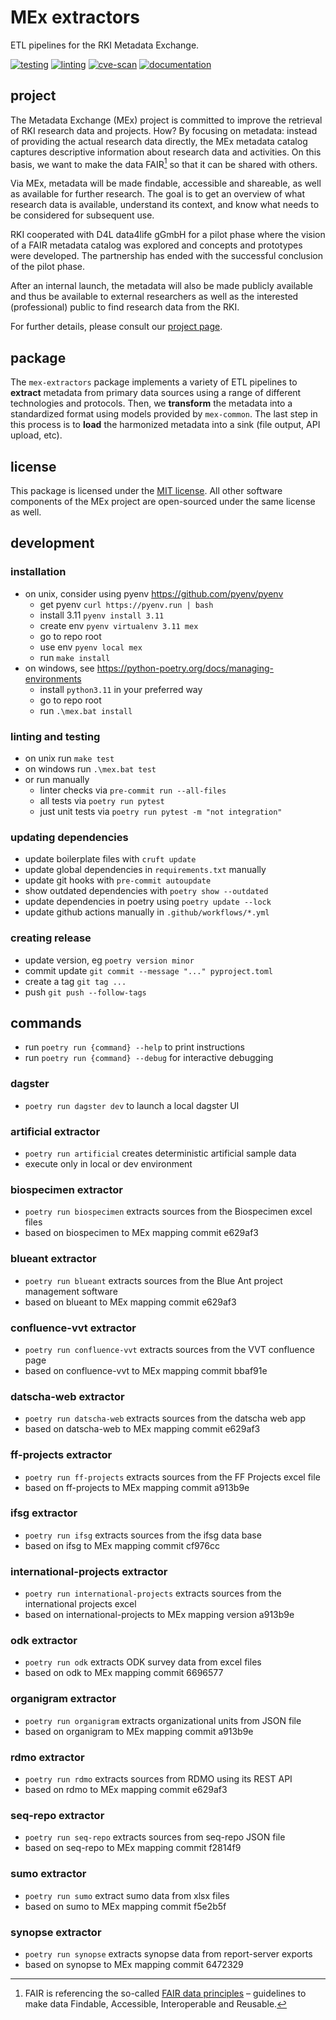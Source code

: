 # MEx extractors

ETL pipelines for the RKI Metadata Exchange.

[![testing](https://github.com/robert-koch-institut/mex-extractors/actions/workflows/testing.yml/badge.svg)](https://github.com/robert-koch-institut/mex-extractors/actions/workflows/testing.yml)
[![linting](https://github.com/robert-koch-institut/mex-extractors/actions/workflows/linting.yml/badge.svg)](https://github.com/robert-koch-institut/mex-extractors/actions/workflows/linting.yml)
[![cve-scan](https://github.com/robert-koch-institut/mex-extractors/actions/workflows/cve-scan.yml/badge.svg)](https://github.com/robert-koch-institut/mex-extractors/actions/workflows/cve-scan.yml)
[![documentation](https://github.com/robert-koch-institut/mex-extractors/actions/workflows/documentation.yml/badge.svg)](https://robert-koch-institut.github.io/mex-extractors)

## project

The Metadata Exchange (MEx) project is committed to improve the retrieval of RKI
research data and projects. How? By focusing on metadata: instead of providing the
actual research data directly, the MEx metadata catalog captures descriptive information
about research data and activities. On this basis, we want to make the data FAIR[^1] so
that it can be shared with others.

Via MEx, metadata will be made findable, accessible and shareable, as well as available
for further research. The goal is to get an overview of what research data is available,
understand its context, and know what needs to be considered for subsequent use.

RKI cooperated with D4L data4life gGmbH for a pilot phase where the vision of a
FAIR metadata catalog was explored and concepts and prototypes were developed.
The partnership has ended with the successful conclusion of the pilot phase.

After an internal launch, the metadata will also be made publicly available and thus be
available to external researchers as well as the interested (professional) public to
find research data from the RKI.

For further details, please consult our
[project page](https://www.rki.de/DE/Content/Forsch/MEx/MEx_node.html).

[^1]: FAIR is referencing the so-called
[FAIR data principles](https://www.go-fair.org/fair-principles/) – guidelines to make
data Findable, Accessible, Interoperable and Reusable.

## package

The `mex-extractors` package implements a variety of ETL pipelines to **extract**
metadata from primary data sources using a range of different technologies and
protocols. Then, we **transform** the metadata into a standardized format using models
provided by `mex-common`. The last step in this process is to **load** the harmonized
metadata into a sink (file output, API upload, etc).

## license

This package is licensed under the [MIT license](/LICENSE). All other software
components of the MEx project are open-sourced under the same license as well.

## development


### installation

- on unix, consider using pyenv https://github.com/pyenv/pyenv
  - get pyenv `curl https://pyenv.run | bash`
  - install 3.11 `pyenv install 3.11`
  - create env `pyenv virtualenv 3.11 mex`
  - go to repo root
  - use env `pyenv local mex`
  - run `make install`
- on windows, see https://python-poetry.org/docs/managing-environments
  - install `python3.11` in your preferred way
  - go to repo root
  - run `.\mex.bat install`

### linting and testing

- on unix run `make test`
- on windows run `.\mex.bat test`
- or run manually
  - linter checks via `pre-commit run --all-files`
  - all tests via `poetry run pytest`
  - just unit tests via `poetry run pytest -m "not integration"`

### updating dependencies

- update boilerplate files with `cruft update`
- update global dependencies in `requirements.txt` manually
- update git hooks with `pre-commit autoupdate`
- show outdated dependencies with `poetry show --outdated`
- update dependencies in poetry using `poetry update --lock`
- update github actions manually in `.github/workflows/*.yml`

### creating release

- update version, eg `poetry version minor`
- commit update `git commit --message "..." pyproject.toml`
- create a tag `git tag ...`
- push `git push --follow-tags`

## commands

- run `poetry run {command} --help` to print instructions
- run `poetry run {command} --debug` for interactive debugging

### dagster

- `poetry run dagster dev` to launch a local dagster UI

### artificial extractor

- `poetry run artificial` creates deterministic artificial sample data
- execute only in local or dev environment

### biospecimen extractor

- `poetry run biospecimen` extracts sources from the Biospecimen excel files
- based on biospecimen to MEx mapping commit e629af3

### blueant extractor

- `poetry run blueant` extracts sources from the Blue Ant project management software
- based on blueant to MEx mapping commit e629af3

### confluence-vvt extractor

- `poetry run confluence-vvt` extracts sources from the VVT confluence page
- based on confluence-vvt to MEx mapping commit bbaf91e

### datscha-web extractor

- `poetry run datscha-web` extracts sources from the datscha web app
- based on datscha-web to MEx mapping commit e629af3

### ff-projects extractor

- `poetry run ff-projects` extracts sources from the FF Projects excel file
- based on ff-projects to MEx mapping commit a913b9e

### ifsg extractor

- `poetry run ifsg` extracts sources from the ifsg data base
- based on ifsg to MEx mapping commit cf976cc

### international-projects extractor

- `poetry run international-projects` extracts sources from the international projects excel
- based on international-projects to MEx mapping version a913b9e

### odk extractor

- `poetry run odk` extracts ODK survey data from excel files
- based on odk to MEx mapping commit 6696577

### organigram extractor

- `poetry run organigram` extracts organizational units from JSON file
- based on organigram to MEx mapping commit a913b9e

### rdmo extractor

- `poetry run rdmo` extracts sources from RDMO using its REST API
- based on rdmo to MEx mapping commit e629af3

### seq-repo extractor

- `poetry run seq-repo` extracts sources from seq-repo JSON file
- based on seq-repo to MEx mapping commit f2814f9

### sumo extractor

- `poetry run sumo` extract sumo data from xlsx files
- based on sumo to MEx mapping commit f5e2b5f

### synopse extractor

- `poetry run synopse` extracts synopse data from report-server exports
- based on synopse to MEx mapping commit 6472329
